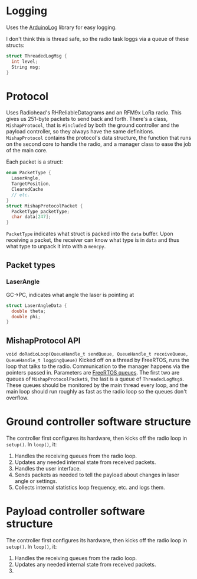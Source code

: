 # Logging
Uses the [ArduinoLog](https://github.com/thijse/Arduino-Log) library for easy logging.

I don't think this is thread safe, so the radio task loggs via a queue of these structs:
```cpp
struct ThreadedLogMsg {
  int level;
  String msg;
}
```
# Protocol
Uses Radiohead's RHReliableDatagrams and an RFM9x LoRa radio. This gives us 251-byte packets to send back and forth. There's a class, `MishapProtocol`, that is `#include`d by both the ground controller and the payload controller, so they always have the same definitions. `MishapProtocol` contains the protocol's data structure, the function that runs on the second core to handle the radio, and a manager class to ease the job of the main core.

Each packet is a struct:
```cpp
enum PacketType {
  LaserAngle,
  TargetPosition,
  ClearedCache
  // etc.
}
struct MishapProtocolPacket {
  PacketType packetType;
  char data[247];
}
```
`PacketType` indicates what struct is packed into the `data` buffer. Upon receiving a packet, the receiver can know what type is in `data` and thus what type to unpack it into with a `memcpy`. 

## Packet types
### LaserAngle
GC->PC, indicates what angle the laser is pointing at
```cpp
struct LaserAngleData {
  double theta;
  double phi;
}
```
## MishapProtocol API
`void doRadioLoop(QueueHandle_t sendQueue, QueueHandle_t receiveQueue, QueueHandle_t loggingQueue)`
Kicked off on a thread by FreeRTOS, runs the loop that talks to the radio. Communication to the manager happens via the pointers passed in.
Parameters are [FreeRTOS queues](https://freertos.org/Embedded-RTOS-Queues.html). The first two are queues of `MishapProtocolPacket`s, the last is a queue of `ThreadedLogMsg`s.
These queues should be monitored by the main thread every loop, and the main loop should run roughly as fast as the radio loop so the queues don't overflow.
# Ground controller software structure
The controller first configures its hardware, then kicks off the radio loop in `setup()`.
In `loop()`, it:
1. Handles the receiving queues from the radio loop.
2. Updates any needed internal state from received packets.
3. Handles the user interface.
4. Sends packets as needed to tell the payload about changes in laser angle or settings.
5. Collects internal statistics loop frequency, etc. and logs them.
# Payload controller software structure
The controller first configures its hardware, then kicks off the radio loop in `setup()`.
In `loop()`, it:
1. Handles the receiving queues from the radio loop.
2. Updates any needed internal state from received packets.
3. 
